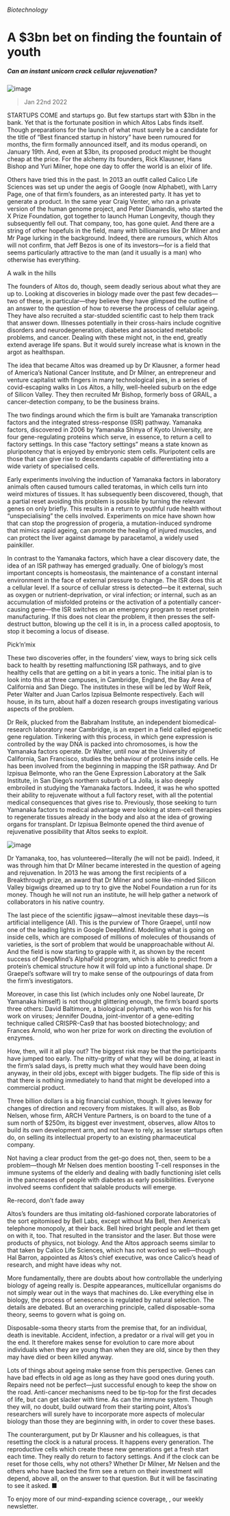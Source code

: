 ###### Biotechnology
# A $3bn bet on finding the fountain of youth 
##### Can an instant unicorn crack cellular rejuvenation? 
![image](images/20220122_std001.jpg) 
> Jan 22nd 2022 
STARTUPS COME and startups go. But few startups start with $3bn in the bank. Yet that is the fortunate position in which Altos Labs finds itself. Though preparations for the launch of what must surely be a candidate for the title of “Best financed startup in history” have been rumoured for months, the firm formally announced itself, and its modus operandi, on January 19th. And, even at $3bn, its proposed product might be thought cheap at the price. For the alchemy its founders, Rick Klausner, Hans Bishop and Yuri Milner, hope one day to offer the world is an elixir of life.
Others have tried this in the past. In 2013 an outfit called Calico Life Sciences was set up under the aegis of Google (now Alphabet), with Larry Page, one of that firm’s founders, as an interested party. It has yet to generate a product. In the same year Craig Venter, who ran a private version of the human genome project, and Peter Diamandis, who started the X Prize Foundation, got together to launch Human Longevity, though they subsequently fell out. That company, too, has gone quiet. And there are a string of other hopefuls in the field, many with billionaires like Dr Milner and Mr Page lurking in the background. Indeed, there are rumours, which Altos will not confirm, that Jeff Bezos is one of its investors—for  is a field that seems particularly attractive to the man (and it usually is a man) who otherwise has everything.

A walk in the hills
The founders of Altos do, though, seem deadly serious about what they are up to. Looking at discoveries in biology made over the past few decades—two of these, in particular—they believe they have glimpsed the outline of an answer to the question of how to reverse the process of cellular ageing. They have also recruited a star-studded scientific cast to help them track that answer down. Illnesses potentially in their cross-hairs include cognitive disorders and neurodegeneration, diabetes and associated metabolic problems, and cancer. Dealing with these might not, in the end, greatly extend average life spans. But it would surely increase what is known in the argot as healthspan.
The idea that became Altos was dreamed up by Dr Klausner, a former head of America’s National Cancer Institute, and Dr Milner, an entrepreneur and venture capitalist with fingers in many technological pies, in a series of covid-escaping walks in Los Altos, a hilly, well-heeled suburb on the edge of Silicon Valley. They then recruited Mr Bishop, formerly boss of GRAIL, a cancer-detection company, to be the business brains.
The two findings around which the firm is built are Yamanaka transcription factors and the integrated stress-response (ISR) pathway. Yamanaka factors, discovered in 2006 by Yamanaka Shinya of Kyoto University, are four gene-regulating proteins which serve, in essence, to return a cell to factory settings. In this case “factory settings” means a state known as pluripotency that is enjoyed by embryonic stem cells. Pluripotent cells are those that can give rise to descendants capable of differentiating into a wide variety of specialised cells.
Early experiments involving the induction of Yamanaka factors in laboratory animals often caused tumours called teratomas, in which cells turn into weird mixtures of tissues. It has subsequently been discovered, though, that a partial reset avoiding this problem is possible by turning the relevant genes on only briefly. This results in a return to youthful rude health without “unspecialising” the cells involved. Experiments on mice have shown how that can stop the progression of progeria, a mutation-induced syndrome that mimics rapid ageing, can promote the healing of injured muscles, and can protect the liver against damage by paracetamol, a widely used painkiller.
In contrast to the Yamanaka factors, which have a clear discovery date, the idea of an ISR pathway has emerged gradually. One of biology’s most important concepts is homeostasis, the maintenance of a constant internal environment in the face of external pressure to change. The ISR does this at a cellular level. If a source of cellular stress is detected—be it external, such as oxygen or nutrient-deprivation, or viral infection; or internal, such as an accumulation of misfolded proteins or the activation of a potentially cancer-causing gene—the ISR switches on an emergency program to reset protein manufacturing. If this does not clear the problem, it then presses the self-destruct button, blowing up the cell it is in, in a process called apoptosis, to stop it becoming a locus of disease.
Pick’n’mix
These two discoveries offer, in the founders’ view, ways to bring sick cells back to health by resetting malfunctioning ISR pathways, and to give healthy cells that are getting on a bit in years a tonic. The initial plan is to look into this at three campuses, in Cambridge, England, the Bay Area of California and San Diego. The institutes in these will be led by Wolf Reik, Peter Walter and Juan Carlos Izpisua Belmonte respectively. Each will house, in its turn, about half a dozen research groups investigating various aspects of the problem.
Dr Reik, plucked from the Babraham Institute, an independent biomedical-research laboratory near Cambridge, is an expert in a field called epigenetic gene regulation. Tinkering with this process, in which gene expression is controlled by the way DNA is packed into chromosomes, is how the Yamanaka factors operate. Dr Walter, until now at the University of California, San Francisco, studies the behaviour of proteins inside cells. He has been involved from the beginning in mapping the ISR pathway. And Dr Izpisua Belmonte, who ran the Gene Expression Laboratory at the Salk Institute, in San Diego’s northern suburb of La Jolla, is also deeply embroiled in studying the Yamanaka factors. Indeed, it was he who spotted their ability to rejuvenate without a full factory reset, with all the potential medical consequences that gives rise to. Previously, those seeking to turn Yamanaka factors to medical advantage were looking at stem-cell therapies to regenerate tissues already in the body and also at the idea of growing organs for transplant. Dr Izpisua Belmonte opened the third avenue of rejuvenative possibility that Altos seeks to exploit.
![image](images/20220122_std002.jpg) 

Dr Yamanaka, too, has volunteered—literally (he will not be paid). Indeed, it was through him that Dr Milner became interested in the question of ageing and rejuvenation. In 2013 he was among the first recipients of a Breakthrough prize, an award that Dr Milner and some like-minded Silicon Valley bigwigs dreamed up to try to give the Nobel Foundation a run for its money. Though he will not run an institute, he will help gather a network of collaborators in his native country.
The last piece of the scientific jigsaw—almost inevitable these days—is artificial intelligence (AI). This is the purview of Thore Graepel, until now one of the leading lights in Google DeepMind. Modelling what is going on inside cells, which are composed of millions of molecules of thousands of varieties, is the sort of problem that would be unapproachable without AI. And the field is now starting to grapple with it, as shown by the recent success of DeepMind’s AlphaFold program, which is able to predict from a protein’s chemical structure how it will fold up into a functional shape. Dr Graepel’s software will try to make sense of the outpourings of data from the firm’s investigators.
Moreover, in case this list (which includes only one Nobel laureate, Dr Yamanaka himself) is not thought glittering enough, the firm’s board sports three others: David Baltimore, a biological polymath, who won his for his work on viruses; Jennifer Doudna, joint-inventor of a gene-editing technique called CRISPR-Cas9 that has boosted biotechnology; and Frances Arnold, who won her prize for work on directing the evolution of enzymes.
How, then, will it all play out? The biggest risk may be that the participants have jumped too early. The nitty-gritty of what they will be doing, at least in the firm’s salad days, is pretty much what they would have been doing anyway, in their old jobs, except with bigger budgets. The flip side of this is that there is nothing immediately to hand that might be developed into a commercial product.
Three billion dollars is a big financial cushion, though. It gives leeway for changes of direction and recovery from mistakes. It will also, as Bob Nelsen, whose firm, ARCH Venture Partners, is on board to the tune of a sum north of $250m, its biggest ever investment, observes, allow Altos to build its own development arm, and not have to rely, as lesser startups often do, on selling its intellectual property to an existing pharmaceutical company.
Not having a clear product from the get-go does not, then, seem to be a problem—though Mr Nelsen does mention boosting T-cell responses in the immune systems of the elderly and dealing with badly functioning islet cells in the pancreases of people with diabetes as early possibilities. Everyone involved seems confident that salable products will emerge.
Re-record, don’t fade away
Altos’s founders are thus imitating old-fashioned corporate laboratories of the sort epitomised by Bell Labs, except without Ma Bell, then America’s telephone monopoly, at their back. Bell hired bright people and let them get on with it, too. That resulted in the transistor and the laser. But those were products of physics, not biology. And the Altos approach seems similar to that taken by Calico Life Sciences, which has not worked so well—though Hal Barron, appointed as Altos’s chief executive, was once Calico’s head of research, and might have ideas why not.
More fundamentally, there are doubts about how controllable the underlying biology of ageing really is. Despite appearances, multicellular organisms do not simply wear out in the ways that machines do. Like everything else in biology, the process of senescence is regulated by natural selection. The details are debated. But an overarching principle, called disposable-soma theory, seems to govern what is going on.
Disposable-soma theory starts from the premise that, for an individual, death is inevitable. Accident, infection, a predator or a rival will get you in the end. It therefore makes sense for evolution to care more about individuals when they are young than when they are old, since by then they may have died or been killed anyway.
Lots of things about ageing make sense from this perspective. Genes can have bad effects in old age as long as they have good ones during youth. Repairs need not be perfect—just successful enough to keep the show on the road. Anti-cancer mechanisms need to be tip-top for the first decades of life, but can get slacker with time. As can the immune system. Though they will, no doubt, build outward from their starting point, Altos’s researchers will surely have to incorporate more aspects of molecular biology than those they are beginning with, in order to cover these bases.
The counterargument, put by Dr Klausner and his colleagues, is that resetting the clock is a natural process. It happens every generation. The reproductive cells which create these new generations get a fresh start each time. They really do return to factory settings. And if the clock can be reset for those cells, why not others? Whether Dr Milner, Mr Nelsen and the others who have backed the firm see a return on their investment will depend, above all, on the answer to that question. But it will be fascinating to see it asked. ■
To enjoy more of our mind-expanding science coverage, , our weekly newsletter.
